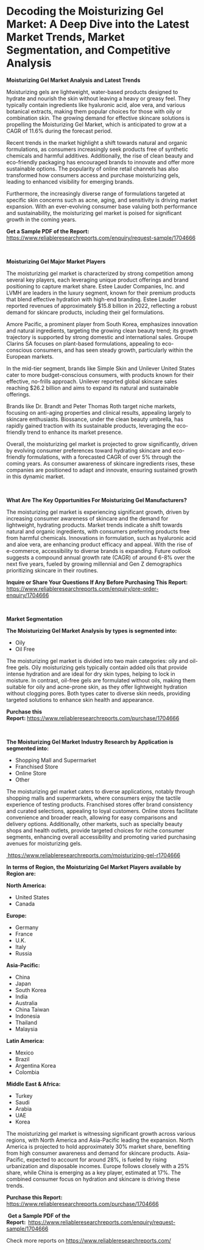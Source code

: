 <p><h1>Decoding the Moisturizing Gel Market: A Deep Dive into the Latest Market Trends, Market Segmentation, and Competitive Analysis</h1></p><p><strong>Moisturizing Gel Market Analysis and Latest Trends</strong></p>
<p><p>Moisturizing gels are lightweight, water-based products designed to hydrate and nourish the skin without leaving a heavy or greasy feel. They typically contain ingredients like hyaluronic acid, aloe vera, and various botanical extracts, making them popular choices for those with oily or combination skin. The growing demand for effective skincare solutions is propelling the Moisturizing Gel Market, which is anticipated to grow at a CAGR of 11.6% during the forecast period.</p><p>Recent trends in the market highlight a shift towards natural and organic formulations, as consumers increasingly seek products free of synthetic chemicals and harmful additives. Additionally, the rise of clean beauty and eco-friendly packaging has encouraged brands to innovate and offer more sustainable options. The popularity of online retail channels has also transformed how consumers access and purchase moisturizing gels, leading to enhanced visibility for emerging brands. </p><p>Furthermore, the increasingly diverse range of formulations targeted at specific skin concerns such as acne, aging, and sensitivity is driving market expansion. With an ever-evolving consumer base valuing both performance and sustainability, the moisturizing gel market is poised for significant growth in the coming years.</p></p>
<p><strong>Get a Sample PDF of the Report:&nbsp;</strong> <a href="https://www.reliableresearchreports.com/enquiry/request-sample/1704666?utm_campaign=3190&utm_medium=2&utm_source=Github&utm_content=ia&utm_term=27032025&utm_id=moisturizing-gel">https://www.reliableresearchreports.com/enquiry/request-sample/1704666</a></p>
<p>&nbsp;</p>
<p><strong>Moisturizing Gel Major Market Players</strong></p>
<p><p>The moisturizing gel market is characterized by strong competition among several key players, each leveraging unique product offerings and brand positioning to capture market share. Estee Lauder Companies, Inc. and LVMH are leaders in the luxury segment, known for their premium products that blend effective hydration with high-end branding. Estee Lauder reported revenues of approximately $15.8 billion in 2022, reflecting a robust demand for skincare products, including their gel formulations.</p><p>Amore Pacific, a prominent player from South Korea, emphasizes innovation and natural ingredients, targeting the growing clean beauty trend; its growth trajectory is supported by strong domestic and international sales. Groupe Clarins SA focuses on plant-based formulations, appealing to eco-conscious consumers, and has seen steady growth, particularly within the European markets.</p><p>In the mid-tier segment, brands like Simple Skin and Unilever United States cater to more budget-conscious consumers, with products known for their effective, no-frills approach. Unilever reported global skincare sales reaching $26.2 billion and aims to expand its natural and sustainable offerings.</p><p>Brands like Dr. Brandt and Peter Thomas Roth target niche markets, focusing on anti-aging properties and clinical results, appealing largely to skincare enthusiasts. Biossance, under the clean beauty umbrella, has rapidly gained traction with its sustainable products, leveraging the eco-friendly trend to enhance its market presence.</p><p>Overall, the moisturizing gel market is projected to grow significantly, driven by evolving consumer preferences toward hydrating skincare and eco-friendly formulations, with a forecasted CAGR of over 5% through the coming years. As consumer awareness of skincare ingredients rises, these companies are positioned to adapt and innovate, ensuring sustained growth in this dynamic market.</p></p>
<p>&nbsp;</p>
<p><strong>What Are The Key Opportunities For Moisturizing Gel Manufacturers?</strong></p>
<p><p>The moisturizing gel market is experiencing significant growth, driven by increasing consumer awareness of skincare and the demand for lightweight, hydrating products. Market trends indicate a shift towards natural and organic ingredients, with consumers preferring products free from harmful chemicals. Innovations in formulation, such as hyaluronic acid and aloe vera, are enhancing product efficacy and appeal. With the rise of e-commerce, accessibility to diverse brands is expanding. Future outlook suggests a compound annual growth rate (CAGR) of around 6-8% over the next five years, fueled by growing millennial and Gen Z demographics prioritizing skincare in their routines.</p></p>
<p><strong>Inquire or Share Your Questions If Any Before Purchasing This Report:</strong> <a href="https://www.reliableresearchreports.com/enquiry/pre-order-enquiry/1704666?utm_campaign=3190&utm_medium=2&utm_source=Github&utm_content=ia&utm_term=27032025&utm_id=moisturizing-gel">https://www.reliableresearchreports.com/enquiry/pre-order-enquiry/1704666</a></p>
<p>&nbsp;</p>
<p><strong>Market Segmentation</strong></p>
<p><strong>The Moisturizing Gel Market Analysis by types is segmented into:</strong></p>
<p><ul><li>Oily</li><li>Oil Free</li></ul></p>
<p><p>The moisturizing gel market is divided into two main categories: oily and oil-free gels. Oily moisturizing gels typically contain added oils that provide intense hydration and are ideal for dry skin types, helping to lock in moisture. In contrast, oil-free gels are formulated without oils, making them suitable for oily and acne-prone skin, as they offer lightweight hydration without clogging pores. Both types cater to diverse skin needs, providing targeted solutions to enhance skin health and appearance.</p></p>
<p><strong>Purchase this Report:&nbsp;</strong><a href="https://www.reliableresearchreports.com/purchase/1704666?utm_campaign=3190&utm_medium=2&utm_source=Github&utm_content=ia&utm_term=27032025&utm_id=moisturizing-gel">https://www.reliableresearchreports.com/purchase/1704666</a></p>
<p>&nbsp;</p>
<p><strong>The Moisturizing Gel Market Industry Research by Application is segmented into:</strong></p>
<p><ul><li>Shopping Mall and Supermarket</li><li>Franchised Store</li><li>Online Store</li><li>Other</li></ul></p>
<p><p>The moisturizing gel market caters to diverse applications, notably through shopping malls and supermarkets, where consumers enjoy the tactile experience of testing products. Franchised stores offer brand consistency and curated selections, appealing to loyal customers. Online stores facilitate convenience and broader reach, allowing for easy comparisons and delivery options. Additionally, other markets, such as specialty beauty shops and health outlets, provide targeted choices for niche consumer segments, enhancing overall accessibility and promoting varied purchasing avenues for moisturizing gels.</p></p>
<p><a href="https://www.reliableresearchreports.com/moisturizing-gel-r1704666?utm_campaign=3190&utm_medium=2&utm_source=Github&utm_content=ia&utm_term=27032025&utm_id=moisturizing-gel">&nbsp;https://www.reliableresearchreports.com/moisturizing-gel-r1704666</a></p>
<p><strong>In terms of Region, the Moisturizing Gel Market Players available by Region are:</strong></p>
<p>
    <p> <strong> North America: </strong>
        <ul>
            <li>United States</li>
            <li>Canada</li>
        </ul>
        </p> 
    <p> <strong> Europe: </strong>
        <ul>
            <li>Germany</li>
            <li>France</li>
            <li>U.K.</li>
            <li>Italy</li>
            <li>Russia</li>
        </ul>
        </p> 
    <p> <strong> Asia-Pacific: </strong>
        <ul>
            <li>China</li>
            <li>Japan</li>
            <li>South Korea</li>
            <li>India</li>
            <li>Australia</li>
            <li>China Taiwan</li>
            <li>Indonesia</li>
            <li>Thailand</li>
            <li>Malaysia</li>
        </ul>
        </p> 
    <p> <strong> Latin America: </strong>
        <ul>
            <li>Mexico</li>
            <li>Brazil</li>
            <li>Argentina Korea</li>
            <li>Colombia</li>
        </ul>
        </p> 
    <p> <strong> Middle East & Africa: </strong>
        <ul>
            <li>Turkey</li>
            <li>Saudi</li>
            <li>Arabia</li>
            <li>UAE</li>
            <li>Korea</li>
        </ul>
    </p>
    </p>
<p><p>The moisturizing gel market is witnessing significant growth across various regions, with North America and Asia-Pacific leading the expansion. North America is projected to hold approximately 30% market share, benefiting from high consumer awareness and demand for skincare products. Asia-Pacific, expected to account for around 28%, is fueled by rising urbanization and disposable incomes. Europe follows closely with a 25% share, while China is emerging as a key player, estimated at 17%. The combined consumer focus on hydration and skincare is driving these trends.</p></p>
<p><strong>Purchase this Report: </strong><a href="https://www.reliableresearchreports.com/purchase/1704666?utm_campaign=3190&utm_medium=2&utm_source=Github&utm_content=ia&utm_term=27032025&utm_id=moisturizing-gel">https://www.reliableresearchreports.com/purchase/1704666</a></p>
<p>&nbsp;<strong>Get a Sample PDF of the Report:&nbsp;&nbsp;</strong><a href="https://www.reliableresearchreports.com/enquiry/request-sample/1704666?utm_campaign=3190&utm_medium=2&utm_source=Github&utm_content=ia&utm_term=27032025&utm_id=moisturizing-gel">https://www.reliableresearchreports.com/enquiry/request-sample/1704666</a></p>
<p><strong></strong></p>
<p>Check more reports on <a href="https://www.reliableresearchreports.com/?utm_campaign=3190&utm_medium=2&utm_source=Github&utm_content=ia&utm_term=27032025&utm_id=moisturizing-gel">https://www.reliableresearchreports.com/</a></p>